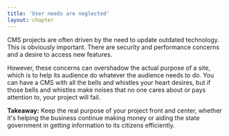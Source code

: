 ```yaml
---
title: 'User needs are neglected'
layout: chapter
---
```



CMS projects are often driven by the need to update outdated technology. This is obviously important. There are security and performance concerns and a desire to access new features.

However, these concerns can overshadow the actual purpose of a site, which is to help its audience do whatever the audience needs to do. You can have a CMS with all the bells and whistles your heart desires, but if those bells and whistles make noises that no one cares about or pays attention to, your project will fail.

**Takeaway:** Keep the real purpose of your project front and center, whether it's helping the business continue making money or aiding the state government in getting information to its citizens efficiently.
